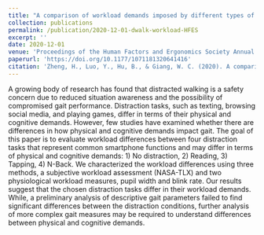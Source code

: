 ```yaml
---
title: "A comparison of workload demands imposed by different types of distracted walking tasks and its effect on gait"
collection: publications
permalink: /publication/2020-12-01-dwalk-workload-HFES
excerpt: ''
date: 2020-12-01
venue: 'Proceedings of the Human Factors and Ergonomics Society Annual Meeting'
paperurl: 'https://doi.org/10.1177/1071181320641416'
citation: 'Zheng, H., Luo, Y., Hu, B., & Giang, W. C. (2020). A comparison of workload demands imposed by different types of distracted walking tasks and its effect on gait. In <i>Proceedings of the Human Factors and Ergonomics Society Annual Meeting</i> (Vol. 64, No. 1, pp. 1713-1717). Sage CA: Los Angeles, CA: SAGE Publications.'
---
```


A growing body of research has found that distracted walking is a safety concern due to reduced situation awareness and the possibility of compromised gait performance. Distraction tasks, such as texting, browsing social media, and playing games, differ in terms of their physical and cognitive demands. However, few studies have examined whether there are differences in how physical and cognitive demands impact gait. The goal of this paper is to evaluate workload differences between four distraction tasks that represent common smartphone functions and may differ in terms of physical and cognitive demands: 1) No distraction, 2) Reading, 3) Tapping, 4) N-Back. We characterized the workload differences using three methods, a subjective workload assessment (NASA-TLX) and two physiological workload measures, pupil width and blink rate. Our results suggest that the chosen distraction tasks differ in their workload demands. While, a preliminary analysis of descriptive gait parameters failed to find significant differences between the distraction conditions, further analysis of more complex gait measures may be required to understand differences between physical and cognitive demands.
